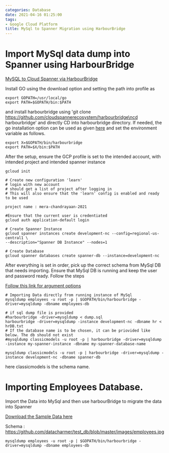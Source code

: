 ```yaml
---
categories: Database
date: 2021-04-16 01:25:00
tags:
- Google Cloud Platform
title: MySql to Spanner Migration using HarbourBridge
---
```


# Import MySql data dump into Spanner using HarbourBridge

[MySQL to Cloud Spanner via HarbourBridge](https://opensource.googleblog.com/2020/09/mysql-to-cloud-spanner-via-harbourbridge.html)

Install GO using the download option and setting the path into profile as

```shell
export GOPATH=/usr/local/go
export PATH=$GOPATH/bin:$PATH
````

and install harbourbridge using 'git
clone https://github.com/cloudspannerecosystem/harbourbridge\ncd harbourbridge'
and directly CD into harbourbridge directory. If needed, the go installation
option can be used as given
[here](https://github.com/cloudspannerecosystem/harbourbridge#installing-harbourbridge)
and
set the environment variable as follows.

```shell
export X=$GOPATH/bin/harbourbridge
export PATH=$X/bin:$PATH
```

After the setup, ensure the GCP profile is set to the intended account, with
intended project and intended spanner instance

```shell
gcloud init

# Create new configuration 'learn'
# login with new account
# should get a list of project after logging in
# This will also ensure that the 'learn' config is enabled and ready to be used

project name : mera-chandrayaan-2021

#Ensure that the current user is credentiated
gcloud auth application-default login

# Create Spanner Instance
gcloud spanner instances create development-nc --config=regional-us-central1 \
--description="Spanner DB Instance" --nodes=1

# Create Database
gcloud spanner databases create spanner-db --instance=development-nc

```

After everything is set in order, pick up the correct schema from MySql DB that
needs importing. Ensure that MySql DB is
running and keep the user and password ready. Follow the steps

[Follow this link for argument options](https://github.com/cloudspannerecosystem/harbourbridge/blob/master/mysql/README.md#using-harbourbridge-with-mysqldump)

```shell
# Importing Data directly from running instance of MySql
mysqldump employees -u root -p | $GOPATH/bin/harbourbridge -driver=mysqldump -dbname employees-db

# if sql dump file is provided
#harbourbridge -driver=mysqldump < dump.sql
harbourbridge -driver=mysqldump -instance development-nc -dbname hr < hrDB.txt
# If the database name is to be chosen, it can be priovided like below. The db should not exist
#mysqldump classicmodels -u root -p | harbourbridge -driver=mysqldump -instance my-spanner-instance -dbname my-spanner-database-name

mysqldump classicmodels -u root -p | harbourbridge -driver=mysqldump -instance development-nc -dbname spanner-db
```

here classicmodels is the schema name.

# Importing Employees Database.

Import the Data into MySql and then use harbourBridge to migrate the data into
Spanner

[Download the Sample Data here](https://github.com/datacharmer/test_db)

Schema :
https://github.com/datacharmer/test_db/blob/master/images/employees.jpg

```shell
mysqldump employees -u root -p | $GOPATH/bin/harbourbridge -driver=mysqldump -dbname employees-db
```